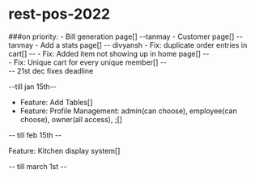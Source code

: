 # rest-pos-2022

###on priority:
    - Bill generation page[] --tanmay 
    - Customer page[] -- tanmay 
    - Add a stats page[] -- divyansh
    - Fix: duplicate order entries in cart[] -- 
    - Fix: Added item not showing up in home page[] --  
    - Fix: Unique cart for every unique member[] --  
-- 21st dec fixes deadline

--till jan 15th-- 

- Feature: Add Tables[]
- Feature: Profile Management: admin(can choose), employee(can choose), owner(all access), ;[]

-- till feb 15th --

Feature: Kitchen display system[]

-- till march 1st --





